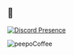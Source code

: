 ## 👋

[![Discord Presence](https://lanyard.cnrad.dev/api/175689556757053440)](#)

![peepoCoffee](https://cdn.betterttv.net/emote/61d7339206fd6a9f5bdfa1c3/3x)

<!--
**SealGitHub/SealGitHub** is a ✨ _special_ ✨ repository because its `README.md` (this file) appears on your GitHub profile.

Here are some ideas to get you started:

- 🔭 I’m currently working on ...
- 🌱 I’m currently learning ...
- 👯 I’m looking to collaborate on ...
- 🤔 I’m looking for help with ...
- 💬 Ask me about ...
- 📫 How to reach me: ...
- 😄 Pronouns: ...
- ⚡ Fun fact: ...
-->
